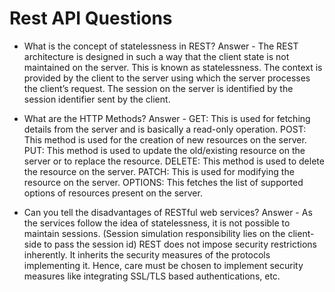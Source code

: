 # Rest API Questions

- What is the concept of statelessness in REST?
Answer - The REST architecture is designed in such a way that the client state is not maintained on the server. This is known as statelessness. The context is provided by the client to the server using which the server processes the client’s request. The session on the server is identified by the session identifier sent by the client.

- What are the HTTP Methods?
Answer - GET: This is used for fetching details from the server and is basically a read-only operation.
POST: This method is used for the creation of new resources on the server.
PUT: This method is used to update the old/existing resource on the server or to replace the resource.
DELETE: This method is used to delete the resource on the server.
PATCH: This is used for modifying the resource on the server.
OPTIONS: This fetches the list of supported options of resources present on the server.

- Can you tell the disadvantages of RESTful web services?
Answer - As the services follow the idea of statelessness, it is not possible to maintain sessions. (Session simulation responsibility lies on the client-side to pass the session id)
REST does not impose security restrictions inherently. It inherits the security measures of the protocols implementing it. Hence, care must be chosen to implement security measures like integrating SSL/TLS based authentications, etc.
